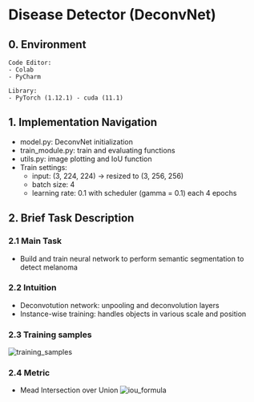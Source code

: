 # Disease Detector (DeconvNet)

## 0. Environment

```
Code Editor:
- Colab
- PyCharm

Library:
- PyTorch (1.12.1) - cuda (11.1)
```

## 1. Implementation Navigation

- model.py: DeconvNet initialization
- train_module.py: train and evaluating functions
- utils.py: image plotting and IoU function
- Train settings:
    * input: (3, 224, 224) -> resized to (3, 256, 256)
    * batch size: 4
    * learning rate: 0.1 with scheduler (gamma = 0.1) each 4 epochs

## 2. Brief Task Description

### 2.1 Main Task
- Build and train neural network to perform semantic segmentation to detect melanoma

### 2.2 Intuition
- Deconvotution network: unpooling and deconvolution layers
- Instance-wise training: handles objects in various scale and position

### 2.3 Training samples
![training_samples](https://github.com/lllchak/DiseaseDetector/blob/master/img/train_samples.jpg)

### 2.4 Metric
- Mead Intersection over Union
![iou_formula](https://github.com/lllchak/DiseaseDetector/blob/master/img/iou_formula.png)